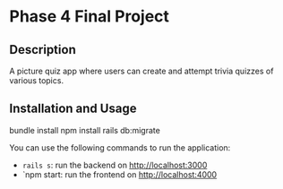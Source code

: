 # Phase 4 Final Project

## Description

A picture quiz app where users can create and attempt trivia quizzes of various topics.


## Installation and Usage


bundle install
npm install
rails db:migrate

You can use the following commands to run the application:

- `rails s`: run the backend on [http://localhost:3000](http://localhost:3000)
- `npm start: run the frontend on [http://localhost:4000](http://localhost:4000)

